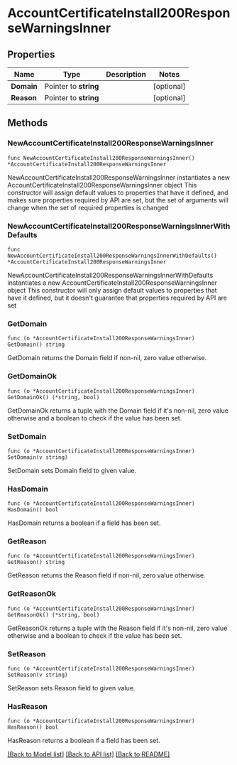 # AccountCertificateInstall200ResponseWarningsInner

## Properties

Name | Type | Description | Notes
------------ | ------------- | ------------- | -------------
**Domain** | Pointer to **string** |  | [optional] 
**Reason** | Pointer to **string** |  | [optional] 

## Methods

### NewAccountCertificateInstall200ResponseWarningsInner

`func NewAccountCertificateInstall200ResponseWarningsInner() *AccountCertificateInstall200ResponseWarningsInner`

NewAccountCertificateInstall200ResponseWarningsInner instantiates a new AccountCertificateInstall200ResponseWarningsInner object
This constructor will assign default values to properties that have it defined,
and makes sure properties required by API are set, but the set of arguments
will change when the set of required properties is changed

### NewAccountCertificateInstall200ResponseWarningsInnerWithDefaults

`func NewAccountCertificateInstall200ResponseWarningsInnerWithDefaults() *AccountCertificateInstall200ResponseWarningsInner`

NewAccountCertificateInstall200ResponseWarningsInnerWithDefaults instantiates a new AccountCertificateInstall200ResponseWarningsInner object
This constructor will only assign default values to properties that have it defined,
but it doesn't guarantee that properties required by API are set

### GetDomain

`func (o *AccountCertificateInstall200ResponseWarningsInner) GetDomain() string`

GetDomain returns the Domain field if non-nil, zero value otherwise.

### GetDomainOk

`func (o *AccountCertificateInstall200ResponseWarningsInner) GetDomainOk() (*string, bool)`

GetDomainOk returns a tuple with the Domain field if it's non-nil, zero value otherwise
and a boolean to check if the value has been set.

### SetDomain

`func (o *AccountCertificateInstall200ResponseWarningsInner) SetDomain(v string)`

SetDomain sets Domain field to given value.

### HasDomain

`func (o *AccountCertificateInstall200ResponseWarningsInner) HasDomain() bool`

HasDomain returns a boolean if a field has been set.

### GetReason

`func (o *AccountCertificateInstall200ResponseWarningsInner) GetReason() string`

GetReason returns the Reason field if non-nil, zero value otherwise.

### GetReasonOk

`func (o *AccountCertificateInstall200ResponseWarningsInner) GetReasonOk() (*string, bool)`

GetReasonOk returns a tuple with the Reason field if it's non-nil, zero value otherwise
and a boolean to check if the value has been set.

### SetReason

`func (o *AccountCertificateInstall200ResponseWarningsInner) SetReason(v string)`

SetReason sets Reason field to given value.

### HasReason

`func (o *AccountCertificateInstall200ResponseWarningsInner) HasReason() bool`

HasReason returns a boolean if a field has been set.


[[Back to Model list]](../README.md#documentation-for-models) [[Back to API list]](../README.md#documentation-for-api-endpoints) [[Back to README]](../README.md)


